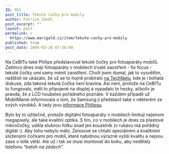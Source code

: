 ```yaml
---
ID: 951
post_title: Tekuté čočky pro mobily
author: Patrick Zandl
post_excerpt: ""
layout: post
permalink: >
  https://www.marigold.cz/item/tekute-cocky-pro-mobily
published: true
post_date: 2004-03-26 07:36:00
---
```

<P>Na CeBITu také Philips představoval tekuté čočky pro fotoaparáty mobilů. Zatímco dnes mají fotoaparáty v mobilech trvalé zaostření - fix focus - tekuté čočky umí samy měnit zaostření. Chvíli jsem dumal, jak to vysvětlím, naštěstí se ukázalo, že už se to hojně probíralo <A href="http://technet.idnes.cz/novinky/cebit2004/varioptic040318.html" target=_blank>na TechNetu</A>, kde je i bohatá diskuse, zda taková tekutá čočka není kravina. Asi není, protože na CeBITu to fungovalo, měli to připojené na displej a vypadalo to hezky, ačkoliv je pravda, že z LCD houbeles pořádného poznáte. V každém případě už MobilManie informovala o tom, že Samsung ji představil také v některém ze svých výrobků. A tady jsou <A href="http://www.research.philips.com/InformationCenter/Global/FNewPressRelease.asp?lArticleId=2904&amp;lNodeId=13" target=_blank>informace Philipsu</A>.</P>
<P>Bylo by to užitečné, protože digitální fotoaparáty v mobilech limitují nejenom megapixely, ale také kvalitní optika. S tím, co v mobilech je dnes za plastové mikročočky, udělá slušnou fotku snad jen kouzelník (v rukávu má pořádný digitál :). Aby toho nebylo málo, Zeissové se chlubí speciálními a kvalitními složenými čočkami pro mobil, které nabídnou výrazně vyšší kvalitu a nejsou zase o tolik větší. Ale už i tak se musí montovat do boku, aby nedělaly telefonu <EM>"batoh na zádech".</EM></P>